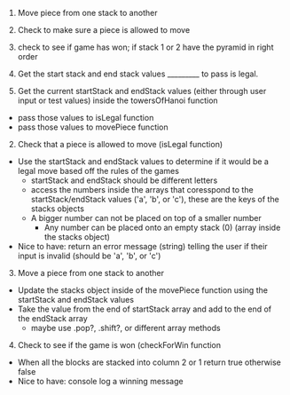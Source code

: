 1. Move piece from one stack to another 

2. Check to make sure a piece is allowed to move

3. check to see if game has won; if stack 1 or 2 have the pyramid in right order

4. Get the start stack and end stack values _________ to pass is legal.


1. Get the current startStack and endStack values (either through user input or test values) inside the towersOfHanoi function
  - pass those values to isLegal function
  - pass those values to movePiece function

2. Check that a piece is allowed to move (isLegal function)
  - Use the startStack and endStack values to determine if it would be a legal move based off the rules of the games
      * startStack and endStack should be different letters
      * access the numbers inside the arrays that coresspond to the startStack/endStack values ('a', 'b', or 'c'), these are the keys of the stacks objects
      * A bigger number can not be placed on top of a smaller number
          - Any number can be placed onto an empty stack (0) (array inside the stacks object)
  - Nice to have: return an error message (string) telling the user if their input is invalid (should be 'a', 'b', or 'c')

3. Move a piece from one stack to another
  - Update the stacks object inside of the movePiece function using the startStack and endStack values
  - Take the value from the end of startStack array and add to the end of the endStack array
      * maybe use .pop?, .shift?, or different array methods

4. Check to see if the game is won (checkForWin function
  - When all the blocks are stacked into column 2 or 1 return true otherwise false
  - Nice to have: console log a winning message

